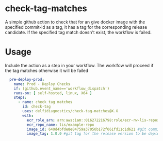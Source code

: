 # check-tag-matches
A simple github action to check that for an give docker image with the specified commit-id as a tag, it has a tag for the corresponding release candidate. If the specified tag match doesn't exist, the workflow is failed.

# Usage
Include the action as a step in your workflow. The worklfow will proceed if the tag matches otherwise it will be failed

```yaml
  pre-deploy-prod:
    name: Prod - Deploy Checks
    if: (github.event_name=='workflow_dispatch')
    runs-on: [ self-hosted, linux, X64 ]
    steps:
      - name: check tag matches
        id: check-tag
        uses: delfidiagnostics/check-tag-matches@X.X
        with:
          ecr_role_arn: arn:aws:iam::016272216798:role/ecr-rw-lis-repos
          ecr_repo_name: lis/example-repo
          image_id: 640d4bfde8e84759a37050b172f061fd11c1d621 #git commit hash of the stage build .e.g. 
          image_tag: 1.0.0 #git tag for the release version to be deployed to prod
```